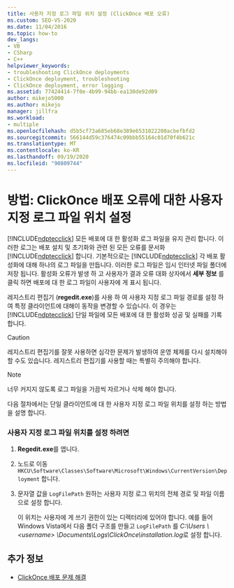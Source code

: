 ```yaml
---
title: 사용자 지정 로그 파일 위치 설정 (ClickOnce 배포 오류)
ms.custom: SEO-VS-2020
ms.date: 11/04/2016
ms.topic: how-to
dev_langs:
- VB
- CSharp
- C++
helpviewer_keywords:
- troubleshooting ClickOnce deployments
- ClickOnce deployment, troubleshooting
- ClickOnce deployment, error logging
ms.assetid: 77424414-7f0e-4b99-94bb-ea130de92d09
author: mikejo5000
ms.author: mikejo
manager: jillfra
ms.workload:
- multiple
ms.openlocfilehash: d5b5cf73a685eb68e389e6531022200acbefbfd2
ms.sourcegitcommit: 566144d59c376474c09bbb55164c01d70f4b621c
ms.translationtype: MT
ms.contentlocale: ko-KR
ms.lasthandoff: 09/19/2020
ms.locfileid: "90809744"
---
```

# <a name="how-to-set-a-custom-log-file-location-for-clickonce-deployment-errors"></a>방법: ClickOnce 배포 오류에 대한 사용자 지정 로그 파일 위치 설정
[!INCLUDE[ndptecclick](../deployment/includes/ndptecclick_md.md)] 모든 배포에 대 한 활성화 로그 파일을 유지 관리 합니다. 이러한 로그는 배포 설치 및 초기화와 관련 된 모든 오류를 문서화 [!INCLUDE[ndptecclick](../deployment/includes/ndptecclick_md.md)] 합니다. 기본적으로는 [!INCLUDE[ndptecclick](../deployment/includes/ndptecclick_md.md)] 각 배포 활성화에 대해 하나의 로그 파일을 만듭니다. 이러한 로그 파일은 임시 인터넷 파일 폴더에 저장 됩니다. 활성화 오류가 발생 하 고 사용자가 결과 오류 대화 상자에서 **세부 정보** 를 클릭 하면 배포에 대 한 로그 파일이 사용자에 게 표시 됩니다.

 레지스트리 편집기 (**regedit.exe**)를 사용 하 여 사용자 지정 로그 파일 경로를 설정 하 여 특정 클라이언트에 대해이 동작을 변경할 수 있습니다. 이 경우는 [!INCLUDE[ndptecclick](../deployment/includes/ndptecclick_md.md)] 단일 파일에 모든 배포에 대 한 활성화 성공 및 실패를 기록 합니다.

> [!CAUTION]
> 레지스트리 편집기를 잘못 사용하면 심각한 문제가 발생하여 운영 체제를 다시 설치해야 할 수도 있습니다. 레지스트리 편집기를 사용할 때는 특별히 주의해야 합니다.

> [!NOTE]
> 너무 커지지 않도록 로그 파일을 가끔씩 자르거나 삭제 해야 합니다.

 다음 절차에서는 단일 클라이언트에 대 한 사용자 지정 로그 파일 위치를 설정 하는 방법을 설명 합니다.

### <a name="to-set-a-custom-log-file-location"></a>사용자 지정 로그 파일 위치를 설정 하려면

1. **Regedit.exe**를 엽니다.

2. 노드로 이동 `HKCU\Software\Classes\Software\Microsoft\Windows\CurrentVersion\Deployment` 합니다.

3. 문자열 값을 `LogFilePath` 원하는 사용자 지정 로그 위치의 전체 경로 및 파일 이름으로 설정 합니다.

     이 위치는 사용자에 게 쓰기 권한이 있는 디렉터리에 있어야 합니다. 예를 들어 Windows Vista에서 다음 폴더 구조를 만들고 `LogFilePath` 를 *C:\Users \\ \<username> \Documents\Logs\ClickOnce\installation.log*로 설정 합니다.

## <a name="see-also"></a>추가 정보
- [ClickOnce 배포 문제 해결](../deployment/troubleshooting-clickonce-deployments.md)